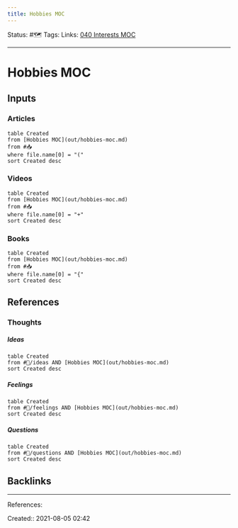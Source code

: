 ```yaml
---
title: Hobbies MOC
---
```

Status: #🗺️ 
Tags:
Links: [040 Interests MOC](out/040-interests-moc.md)
___
# Hobbies MOC

## Inputs
### Articles
```dataview
table Created
from [Hobbies MOC](out/hobbies-moc.md)
from #📥 
where file.name[0] = "("
sort Created desc
```
### Videos
```dataview
table Created
from [Hobbies MOC](out/hobbies-moc.md)
from #📥
where file.name[0] = "+"
sort Created desc
```
### Books
```dataview
table Created
from [Hobbies MOC](out/hobbies-moc.md)
from #📥
where file.name[0] = "{"
sort Created desc
```
## References
### Thoughts
##### Ideas
```dataview
table Created
from #💭/ideas AND [Hobbies MOC](out/hobbies-moc.md)
sort Created desc
```
##### Feelings
```dataview
table Created
from #💭/feelings AND [Hobbies MOC](out/hobbies-moc.md)
sort Created desc
```
##### Questions
```dataview
table Created
from #💭/questions AND [Hobbies MOC](out/hobbies-moc.md)
sort Created desc
```
## Backlinks

___
References:

Created:: 2021-08-05 02:42